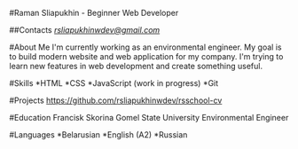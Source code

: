 #Raman Sliapukhin - Beginner Web Developer

##Contacts
*rsliapukhinwdev@gmail.com*

#About Me
I'm currently working as an environmental engineer. My goal is to build modern website and web application for my company. I'm trying to learn new features in web development and create something useful.

#Skills
*HTML
*CSS
*JavaScript (work in progress)
*Git

<!-- #Code Example

```javascript
function multiply(a, b) {
  a * b;
}
``` -->

#Projects
https://github.com/rsliapukhinwdev/rsschool-cv

#Education
Francisk Skorina Gomel State University
Environmental Engineer

#Languages
*Belarusian
*English (A2)
\*Russian
